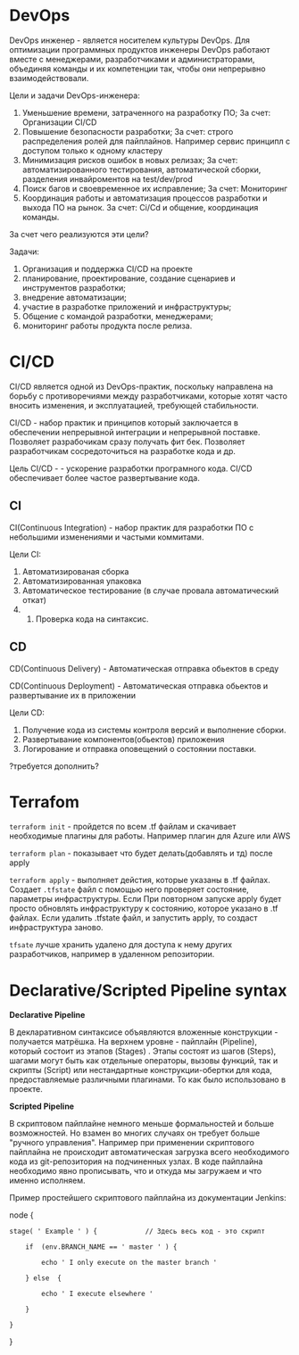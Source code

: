 # DevOps

DevOps инженер - является носителем культуры DevOps. Для оптимизации программных продуктов инженеры DevOps работают вместе с менеджерами, разработчиками и администраторами, объединяя команды и их компетенции так, чтобы они непрерывно взаимодействовали.

Цели и задачи DevOps-инженера:

1. Уменьшение времени, затраченного на разработку ПО;
За счет: Организации CI/CD
2. Повышение безопасности разработки;
За счет: строго распределения ролей для пайплайнов. Например сервис принципл с доступом только к одному кластеру
3. Минимизация рисков ошибок в новых релизах;
За счет: автоматизированного тестирования, автоматической сборки, разделения инвайроментов на test/dev/prod
4. Поиск багов и своевременное их исправление;
За счет: Мониторинг
5. Координация работы и автоматизация процессов разработки и выхода ПО на рынок.
За счет: Ci/Cd и общение, координация команды.

За счет чего реализуются эти цели?

Задачи: 
1. Организация и поддержка CI/CD на проекте
2. планирование, проектирование, создание сценариев и инструментов разработки;
3. внедрение автоматизации;
4. участие в разработке приложений и инфраструктуры;
5. Общение с командой разработки, менеджерами;
6. мониторинг работы продукта после релиза.


# CI/CD

CI/CD является одной из DevOps-практик, поскольку направлена на борьбу с противоречиями между разработчиками, которые хотят часто вносить изменения, и эксплуатацией, требующей стабильности.

CI/CD - набор практик и принципов который заключается в обеспечении непрерывной интеграции и непрерывной поставке. Позволяет разрабочикам сразу получать фит бек. Позволяет разработчикам сосредоточиться на разработке кода и др.

Цель CI/CD - - ускорение разработки програмного кода. CI/CD обеспечивает более частое развертывание кода.

## CI

CI(Continuous Integration) - набор практик для разработки ПО с небольшими изменениями и частыми коммитами.

Цели CI:
1. Автоматизированая сборка
2. Автоматизированная упаковка
3. Автоматическое тестирование (в случае провала автоматический откат)
3. 1. Проверка кода на синтаксис.

## CD

CD(Continuous Delivery) - Автоматическая отправка обьектов в среду

CD(Continuous Deployment) - Автоматическая отправка обьектов и развертывание их в приложении

Цели CD:

1. Получение кода из системы контроля версий и выполнение сборки.
2. Развертывание компонентов(обьектов) приложения
3. Логирование и отправка оповещений о состоянии поставки.

?требуется дополнить?

# Terrafom 

`terraform init` - пройдется по всем  .tf файлам и скачивает необходимые плагины для работы. Например плагин для Azure или AWS

`terraform plan` - показывает что будет делать(добавлять и тд) после apply

`terraform apply` - выполняет дейстия, которые указаны в .tf файлах. Создает `.tfstate` файл с помощью него проверяет состояние, параметры инфраструктуры. Если При повторном запуске apply будет просто обновлять инфраструктуру к состоянию, которое указано в .tf файлах. Если удалить .tfstate файл, и запустить apply, то создаст инфраструктура заново.

`tfsate` лучше хранить удалено для доступа к нему других разработчиков, например в удаленном репозитории.


# Declarative/Scripted Pipeline syntax

__Declarative Pipeline__

В декларативном синтаксисе объявляются вложенные конструкции - получается матрёшка. На верхнем уровне - пайплайн (Pipeline), который состоит из этапов (Stages) . Этапы состоят из  шагов (Steps), шагами могут быть как отдельные операторы, вызовы функций, так и скрипты (Script) или нестандартные конструкции-обертки для кода, предоставляемые различными плагинами. То как было использовано в проекте.

__Scripted Pipeline__

В скриптовом пайплайне немного меньше формальностей и больше возможностей. Но взамен во многих случаях он требует больше "ручного управления". Например при применении скриптового пайплайна не происходит автоматическая загрузка всего необходимого кода из git-репозитория на подчиненных узлах. В коде пайплайна необходимо явно прописывать, что и откуда мы загружаем и что именно исполняем.

Пример простейшего скриптового пайплайна из документации Jenkins:

node {

    stage( ' Example ' ) {            // Здесь весь код - это скрипт

        if  (env.BRANCH_NAME == ' master ' ) {

            echo ' I only execute on the master branch '

        } else  {

            echo ' I execute elsewhere '

        }

    }
}